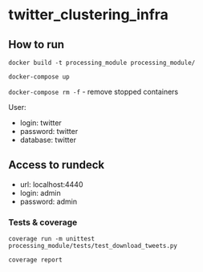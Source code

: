 # twitter_clustering_infra

## How to run
`docker build -t processing_module processing_module/`

`docker-compose up`

`docker-compose rm -f` - remove stopped containers

User:
- login: twitter
- password: twitter
- database: twitter

## Access to rundeck
- url: localhost:4440
- login: admin
- password: admin

### Tests & coverage
`coverage run -m unittest processing_module/tests/test_download_tweets.py`

`coverage report`